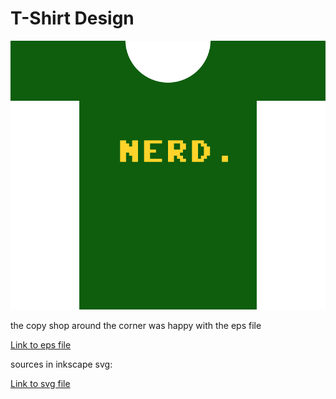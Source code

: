 # T-Shirt Design

![example](nerdshirt_overview.png "Logo Title Text 1")

the copy shop around the corner was happy with the eps file

[Link to eps file](Nerdshirt.eps)

sources in inkscape svg:

[Link to svg file](Nerdshirt_inkscape.svg)

